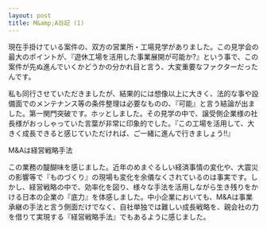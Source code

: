 ```yaml
---
layout: post
title: M&amp;A日記 (1)
---
```

現在手掛けている案件の、双方の営業所・工場見学がありました。この見学会の最大のポイントが、『遊休工場を活用した事業展開が可能か?』という事で、この案件が先ぬ進んでいくかどうかの分かれ目と言う、大変重要なファクターだったんです。

私も同行させていただきましたが、結果的には想像以上に大きく、法的な事や設備面でのメンテナンス等の条件整理は必要なものの、『可能』と言う結論が出ました。第一関門突破です。ホッとしました。その見学の中で、譲受側企業様の社長様がおっしゃっていた言葉が非常に印象的でした。『この工場を活用して、大きく成長できると感じていただければ、ご一緒に進んで行きましょう!!』

<p class="uk-text-lead uk-margin-large-top">M&amp;Aは経営戦略手法</p>

この業務の醍醐味を感じました。近年のめまぐるしい経済事情の変化や、大震災の影響等で『ものづくり』の現場も変化を余儀なくされているのは事実です。しかし、経営戦略の中で、効率化を図り、様々な手法を活用しながら生き残りをかける日本の企業の『底力』を体感しました。中小企業においても、M&Aは事業承継の手法と言う側面だけでなく、自社単独では難しい成長戦略を、親会社の力を借りて実現する『経営戦略手法』でもあるように感じました。
